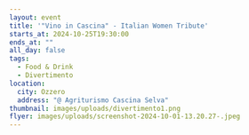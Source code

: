 ```yaml
---
layout: event
title: '"Vino in Cascina" - Italian Women Tribute'
starts_at: 2024-10-25T19:30:00
ends_at: ""
all_day: false
tags:
  - Food & Drink
  - Divertimento
location:
  city: Ozzero
  address: "@ Agriturismo Cascina Selva"
thumbnail: images/uploads/divertimento1.png
flyer: images/uploads/screenshot-2024-10-01-13.20.27-.jpeg
---
```


